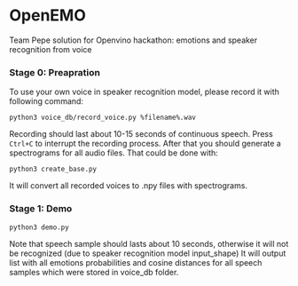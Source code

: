 # OpenEMO
Team Pepe solution for Openvino hackathon: emotions and speaker recognition from voice

### Stage 0: Preapration
To use your own voice in speaker recognition model, please record it with following command: 
```
python3 voice_db/record_voice.py %filename%.wav
```
Recording should last about 10-15 seconds of continuous speech. Press ``Ctrl+C`` to interrupt the recording process.
After that you should generate a spectrograms for all audio files. That could be done with:
```
python3 create_base.py
```
It will convert all recorded voices to .npy files with spectrograms. 

### Stage 1: Demo
```
python3 demo.py
```
Note that speech sample should lasts about 10 seconds, otherwise it will not be recognized (due to speaker recognition model input_shape)
It will output list with all emotions probabilities and cosine distances for all speech samples which were stored in voice_db folder. 

